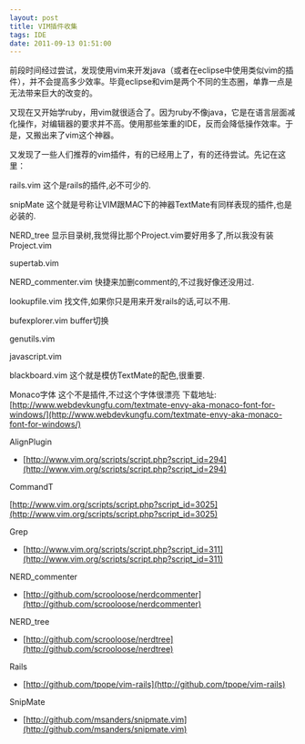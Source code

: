```yaml
---
layout: post
title: VIM插件收集
tags: IDE
date: 2011-09-13 01:51:00
---
```


前段时间经过尝试，发现使用vim来开发java（或者在eclipse中使用类似vim的插件），并不会提高多少效率。毕竟eclipse和vim是两个不同的生态圈，单靠一点是无法带来巨大的改变的。

又现在又开始学ruby，用vim就很适合了。因为ruby不像java，它是在语言层面减化操作，对编辑器的要求并不高。使用那些笨重的IDE，反而会降低操作效率。于是，又搬出来了vim这个神器。

又发现了一些人们推荐的vim插件，有的已经用上了，有的还待尝试。先记在这里：

<span id="more-101"></span>

rails.vim 这个是rails的插件,必不可少的.

snipMate 这个就是号称让VIM跟MAC下的神器TextMate有同样表现的插件,也是必装的.

NERD_tree 显示目录树,我觉得比那个Project.vim要好用多了,所以我没有装Project.vim

supertab.vim

NERD_commenter.vim 快捷来加删comment的,不过我好像还没用过.

lookupfile.vim 找文件,如果你只是用来开发rails的话,可以不用.

bufexplorer.vim buffer切换

genutils.vim

javascript.vim

blackboard.vim 这个就是模仿TextMate的配色,很重要.

Monaco字体 这个不是插件,不过这个字体很漂亮 下载地址: [http://www.webdevkungfu.com/textmate-envy-aka-monaco-font-for-windows/](http://www.webdevkungfu.com/textmate-envy-aka-monaco-font-for-windows/)

AlignPlugin

- [http://www.vim.org/scripts/script.php?script_id=294](http://www.vim.org/scripts/script.php?script_id=294)

CommandT

[http://www.vim.org/scripts/script.php?script_id=3025](http://www.vim.org/scripts/script.php?script_id=3025)

Grep

- [http://www.vim.org/scripts/script.php?script_id=311](http://www.vim.org/scripts/script.php?script_id=311)

NERD_commenter

- [http://github.com/scrooloose/nerdcommenter](http://github.com/scrooloose/nerdcommenter)

NERD_tree

- [http://github.com/scrooloose/nerdtree](http://github.com/scrooloose/nerdtree)

Rails

- [http://github.com/tpope/vim-rails](http://github.com/tpope/vim-rails)

SnipMate

- [http://github.com/msanders/snipmate.vim](http://github.com/msanders/snipmate.vim)
